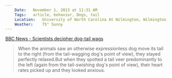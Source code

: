 ```yaml
---
	Date:	November 1, 2013 at 11:31 AM
	Tags:	article, behavior, Dogs, tail
	Location:	University of North Carolina At Wilmington, Wilmington, NC, United States
	Weather:	75° Sunny
---
```


[BBC News - Scientists decipher dog-tail wags](http://www.bbc.co.uk/news/science-environment-24746107)
<blockquote>When the animals saw an otherwise expressionless dog move its tail to the right (from the tail-wagging dog's point of view), they stayed perfectly relaxed.But when they spotted a tail veer predominantly to the left (again from the tail-swishing dog's point of view), their heart rates picked up and they looked anxious.</blockquote>